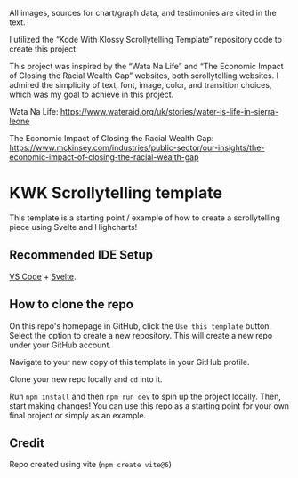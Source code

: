 All images, sources for chart/graph data, and testimonies are cited in the text.

I utilized the “Kode With Klossy Scrollytelling Template” repository code to create this project.

This project was inspired by the “Wata Na Life” and “The Economic Impact of Closing the Racial Wealth Gap” websites, both scrollytelling websites. I admired the simplicity of text, font, image, color, and transition choices, which was my goal to achieve in this project.

Wata Na Life: https://www.wateraid.org/uk/stories/water-is-life-in-sierra-leone  

The Economic Impact of Closing the Racial Wealth Gap: https://www.mckinsey.com/industries/public-sector/our-insights/the-economic-impact-of-closing-the-racial-wealth-gap



# KWK Scrollytelling template

This template is a starting point / example of how to create a scrollytelling piece using Svelte and Highcharts! 

## Recommended IDE Setup

[VS Code](https://code.visualstudio.com/) + [Svelte](https://marketplace.visualstudio.com/items?itemName=svelte.svelte-vscode).

## How to clone the repo
On this repo's homepage in GitHub, click the `Use this template` button. Select the option to create a new repository. This will create a new repo under your GitHub account.

Navigate to your new copy of this template in your GitHub profile. 

Clone your new repo locally and `cd` into it. 

Run `npm install` and then `npm run dev` to spin up the project locally. Then, start making changes! You can use this repo as a starting point for your own final project or simply as an example. 

## Credit
Repo created using vite (`npm create vite@6`)

